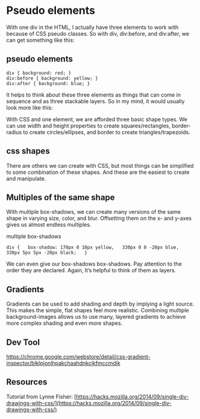 # Pseudo elements
With one div in the HTML, I actually have three elements to work with because of CSS pseudo classes. 
So with div, div:before, and div:after, we can get something like this:

## pseudo elements

  `div { background: red; }`  
  `div:before { background: yellow; }`  
  `div:after { background: blue; }`  
  
  
It helps to think about these three elements as things that can come in sequence and as three stackable layers. 
So in my mind, it would usually look more like this:

With CSS and one element, we are afforded three basic shape types. We can use width and height properties to create squares/rectangles, border-radius to create circles/ellipses, and border to create triangles/trapezoids.

## css shapes

There are others we can create with CSS, but most things can be simplified to some combination of these shapes. And these are the easiest to create and manipulate.

## Multiples of the same shape
With multiple box-shadows, we can create many versions of the same shape in varying size, color, and blur. Offsetting them on the x- and y-axes gives us almost endless multiples.

multiple box-shadows

`div {  
    box-shadow: 170px 0 10px yellow,  
                330px 0 0 -20px blue,  
                330px 5px 5px -20px black;  
}`

We can even give our box-shadows box-shadows. Pay attention to the order they are declared. 
Again, It’s helpful to think of them as layers.

## Gradients

Gradients can be used to add shading and depth by implying a light source. This makes the simple, flat shapes feel more realistic. 
Combining multiple background-images allows us to use many, layered gradients to achieve more complex shading and even more shapes.



## Dev Tool

https://chrome.google.com/webstore/detail/css-gradient-inspector/blklpjonlhpakchaahdnkcjkfmccmdik

## Resources

Tutorial from Lynne Fisher: [https://hacks.mozilla.org/2014/09/single-div-drawings-with-css/](https://hacks.mozilla.org/2014/09/single-div-drawings-with-css/)
